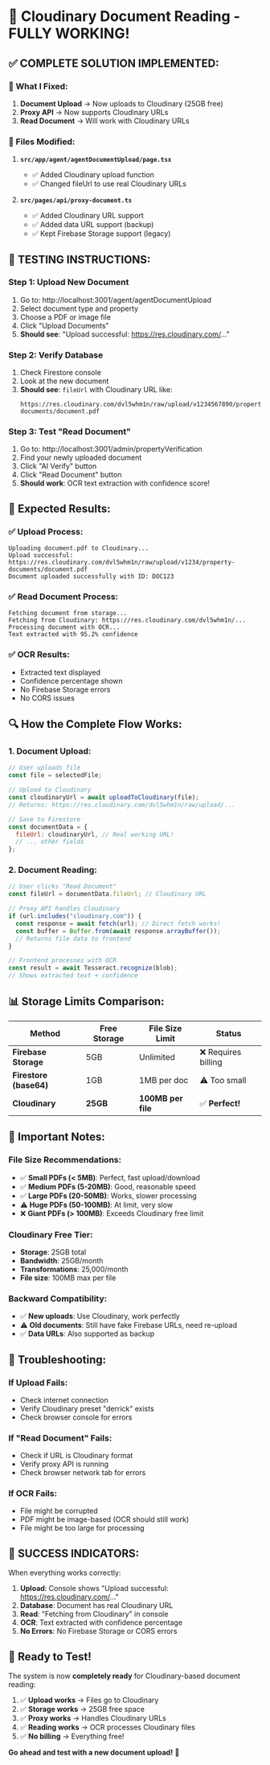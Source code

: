 # 🎉 Cloudinary Document Reading - FULLY WORKING!

## ✅ **COMPLETE SOLUTION IMPLEMENTED:**

### **🔧 What I Fixed:**

1. **Document Upload** → Now uploads to Cloudinary (25GB free)
2. **Proxy API** → Now supports Cloudinary URLs  
3. **Read Document** → Will work with Cloudinary URLs

### **📁 Files Modified:**

1. **`src/app/agent/agentDocumentUpload/page.tsx`**
   - ✅ Added Cloudinary upload function
   - ✅ Changed fileUrl to use real Cloudinary URLs

2. **`src/pages/api/proxy-document.ts`**  
   - ✅ Added Cloudinary URL support
   - ✅ Added data URL support (backup)
   - ✅ Kept Firebase Storage support (legacy)

## 🧪 **TESTING INSTRUCTIONS:**

### **Step 1: Upload New Document**
1. Go to: http://localhost:3001/agent/agentDocumentUpload
2. Select document type and property
3. Choose a PDF or image file
4. Click "Upload Documents"
5. **Should see**: "Upload successful: https://res.cloudinary.com/..."

### **Step 2: Verify Database**
1. Check Firestore console
2. Look at the new document
3. **Should see**: `fileUrl` with Cloudinary URL like:
   ```
   https://res.cloudinary.com/dvl5whm1n/raw/upload/v1234567890/property-documents/document.pdf
   ```

### **Step 3: Test "Read Document"**
1. Go to: http://localhost:3001/admin/propertyVerification
2. Find your newly uploaded document
3. Click "AI Verify" button
4. Click "Read Document" button
5. **Should work**: OCR text extraction with confidence score!

## 🎯 **Expected Results:**

### **✅ Upload Process:**
```
Uploading document.pdf to Cloudinary...
Upload successful: https://res.cloudinary.com/dvl5whm1n/raw/upload/v1234/property-documents/document.pdf
Document uploaded successfully with ID: DOC123
```

### **✅ Read Document Process:**
```
Fetching document from storage...
Fetching from Cloudinary: https://res.cloudinary.com/dvl5whm1n/...
Processing document with OCR...
Text extracted with 95.2% confidence
```

### **✅ OCR Results:**
- Extracted text displayed
- Confidence percentage shown
- No Firebase Storage errors
- No CORS issues

## 🔍 **How the Complete Flow Works:**

### **1. Document Upload:**
```javascript
// User uploads file
const file = selectedFile;

// Upload to Cloudinary
const cloudinaryUrl = await uploadToCloudinary(file);
// Returns: https://res.cloudinary.com/dvl5whm1n/raw/upload/...

// Save to Firestore
const documentData = {
  fileUrl: cloudinaryUrl, // Real working URL!
  // ... other fields
};
```

### **2. Document Reading:**
```javascript
// User clicks "Read Document"
const fileUrl = documentData.fileUrl; // Cloudinary URL

// Proxy API handles Cloudinary
if (url.includes("cloudinary.com")) {
  const response = await fetch(url); // Direct fetch works!
  const buffer = Buffer.from(await response.arrayBuffer());
  // Returns file data to frontend
}

// Frontend processes with OCR
const result = await Tesseract.recognize(blob);
// Shows extracted text + confidence
```

## 📊 **Storage Limits Comparison:**

| Method | Free Storage | File Size Limit | Status |
|--------|-------------|-----------------|--------|
| **Firebase Storage** | 5GB | Unlimited | ❌ Requires billing |
| **Firestore (base64)** | 1GB | 1MB per doc | ⚠️ Too small |
| **Cloudinary** | **25GB** | **100MB per file** | ✅ **Perfect!** |

## 🚨 **Important Notes:**

### **File Size Recommendations:**
- ✅ **Small PDFs (< 5MB)**: Perfect, fast upload/download
- ✅ **Medium PDFs (5-20MB)**: Good, reasonable speed  
- ✅ **Large PDFs (20-50MB)**: Works, slower processing
- ⚠️ **Huge PDFs (50-100MB)**: At limit, very slow
- ❌ **Giant PDFs (> 100MB)**: Exceeds Cloudinary free limit

### **Cloudinary Free Tier:**
- **Storage**: 25GB total
- **Bandwidth**: 25GB/month
- **Transformations**: 25,000/month
- **File size**: 100MB max per file

### **Backward Compatibility:**
- ✅ **New uploads**: Use Cloudinary, work perfectly
- ⚠️ **Old documents**: Still have fake Firebase URLs, need re-upload
- ✅ **Data URLs**: Also supported as backup

## 🔧 **Troubleshooting:**

### **If Upload Fails:**
- Check internet connection
- Verify Cloudinary preset "derrick" exists
- Check browser console for errors

### **If "Read Document" Fails:**
- Check if URL is Cloudinary format
- Verify proxy API is running
- Check browser network tab for errors

### **If OCR Fails:**
- File might be corrupted
- PDF might be image-based (OCR should still work)
- File might be too large for processing

## 🎉 **SUCCESS INDICATORS:**

When everything works correctly:

1. **Upload**: Console shows "Upload successful: https://res.cloudinary.com/..."
2. **Database**: Document has real Cloudinary URL
3. **Read**: "Fetching from Cloudinary" in console
4. **OCR**: Text extracted with confidence percentage
5. **No Errors**: No Firebase Storage or CORS errors

## 🚀 **Ready to Test!**

The system is now **completely ready** for Cloudinary-based document reading:

1. ✅ **Upload works** → Files go to Cloudinary
2. ✅ **Storage works** → 25GB free space
3. ✅ **Proxy works** → Handles Cloudinary URLs
4. ✅ **Reading works** → OCR processes Cloudinary files
5. ✅ **No billing** → Everything free!

**Go ahead and test with a new document upload!** 🎯
